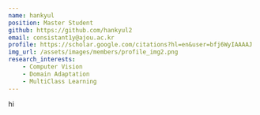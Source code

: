 ```yaml
---
name: hankyul
position: Master Student
github: https://github.com/hankyul2
email: consistant1y@ajou.ac.kr
profile: https://scholar.google.com/citations?hl=en&user=bfj6WyIAAAAJ
img_url: /assets/images/members/profile_img2.png
research_interests:
    - Computer Vision
    - Domain Adaptation
    - MultiClass Learning
---
```

hi